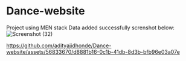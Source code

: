 # Dance-website
Project using MEN stack
Data added successfully screnshot below:![Screenshot (32)](https://github.com/adityajidhonde/Dance-website/assets/56833670/35bff033-6610-4adf-86d3-e6811cbe6245)


https://github.com/adityajidhonde/Dance-website/assets/56833670/d8881b16-0c1b-41db-8d3b-bfb96e03a07e

